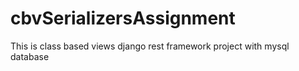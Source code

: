 # cbvSerializersAssignment
This is class based views django rest framework project with mysql database

